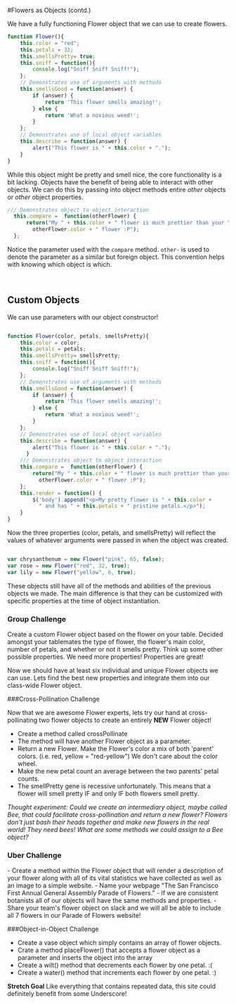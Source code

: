 #Flowers as Objects (contd.)

We have a fully functioning Flower object that we can use to create flowers.

```javascript
function Flower(){
    this.color = "red";
    this.petals = 32;
    this.smellsPretty= true;
    this.sniff = function(){
        console.log("Sniff Sniff Sniff!");
    };
    // Demonstrates use of arguments with methods
    this.smellsGood = function(answer) {
    	if (answer) {
    		return 'This flower smells amazing!';
    	} else {
    		return 'What a noxious weed!';
    	}
    };
    // Demonstrates use of local object variables
    this.describe = function(answer) {
        alert("This flower is " + this.color + ".");    
	}
}
```

While this object might be pretty and smell nice, the core functionality is a bit lacking.
Objects have the benefit of being able to interact with other objects.  We can do this by
passing into object methods entire *other* objects or *other* object properties.

```javascript
/// Demonstrates object to object interaction
  this.compare =  function(otherFlower) {
      return("My " + this.color + " flower is much prettier than your " + 
        otherFlower.color + " flower :P");
  };
```

Notice the parameter used with the `compare` method.  `other-` is used to denote 
the parameter as a similar but foreign object.  This convention helps with knowing
which object is which.    

<br>
<h2> Custom Objects </h2>
We can use parameters with our object constructor!  

```javascript

function Flower(color, petals, smellsPretty){
    this.color = color;
    this.petals = petals;
    this.smellsPretty= smellsPretty;
    this.sniff = function(){
        console.log("Sniff Sniff Sniff!");
    };
    // Demonstrates use of arguments with methods
    this.smellsGood = function(answer) {
    	if (answer) {
    		return 'This flower smells amazing!';
    	} else {
    		return 'What a noxious weed!';
    	}
    };
    // Demonstrates use of local object variables
    this.describe = function(answer) {
        alert("This flower is " + this.color + ".");
	  }
    /// Demonstrates object to object interaction
    this.compare =  function(otherFlower) {
        return("My " + this.color + " flower is much prettier than your " +
          otherFlower.color + " flower :P");
    };
    this.render = function() {
        $('body').append("<p>My pretty flower is " + this.color +
          " and has " + this.petals + " pristine petals.</p>");
    }
}
``` 

Now the three properties (color, petals, and smellsPretty) will reflect the values
of whatever arguments were passed in when the object was created.


```javascript

var chrysanthenum = new Flower("pink", 65, false);
var rose = new Flower("red", 32, true);
var lily = new Flower("yellow", 6, true);
```

These objects still have all of the methods and abilities of the previous objects we
made.  The main difference is that they can be customized with specific properties
at the time of object instantiation.

<h3>Group Challenge</h3>
Create a custom Flower object based on the flower on your table.  Decided amongst your
tablemates the type of flower, the flower's main color, number of petals, and whether or not it smells pretty.
Think up some other possible properties.  We need more properties!  Properties are great!  


Now we should have at least six individual and unique Flower objects we can use.
Lets find the best new properties and integrate them into our class-wide Flower object.

###Cross-Pollination Challenge

Now that we are awesome Flower experts, lets try our hand at cross-pollinating two flower objects to create an
entirely **NEW** Flower object!  

- Create a method called crossPollinate
- The method will have another Flower object as a parameter.  
- Return a new Flower. Make the Flower's color a mix of both 'parent' colors. (i.e. red, yellow = "red-yellow") We don't care about the color wheel. 
- Make the new petal count an average between the two parents' petal counts.
- The smellPretty gene is recessive unfortunately. This means that a flower will smell pretty IF and only IF both flowers smell pretty.  

*Thought experiment: Could we create an intermediary object, maybe called Bee, that could facilitate cross-pollination and return a new flower? Flowers don't just bash their heads together and make new flowers in the real world!  They need bees!  What are some methods we could assign to a Bee object?*

<h3>Uber Challenge</h3>
-  Create a method within the Flower object that will render a description of your flower along with all of its vital statistics we have collected as well as an image to a simple website.  
-  Name your webpage "The San Francisco First Annual General Assembly Parade of Flowers."  
-  If we are consistent botanists all of our objects will have the same methods and properties.  
-  Share your team's flower object on slack and we will all be able to include all 7 flowers in our Parade of Flowers website!

###Object-in-Object Challenge
- Create a vase object which simply contains an array of flower objects.
- Crate a method placeFlower() that accepts a flower object as a parameter and inserts the object into the array
- Create a wilt() method that decrements each flower by one petal. :(
- Create a water() method that increments each flower by one petal. :)  


**Stretch Goal**
Like everything that contains repeated data, this site could definitely benefit from some Underscore!  


